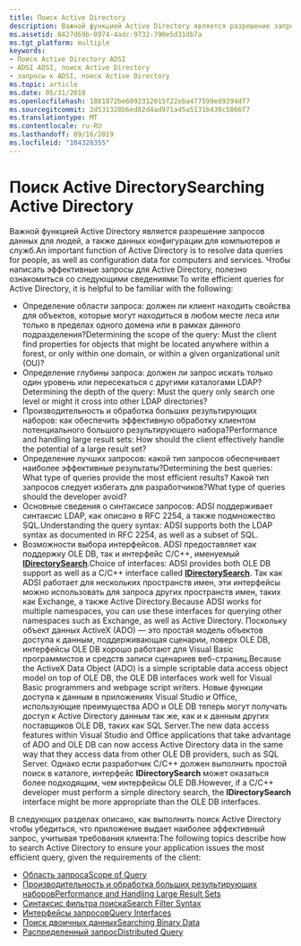```yaml
---
title: Поиск Active Directory
description: Важной функцией Active Directory является разрешение запросов данных для людей, а также данных конфигурации для компьютеров и служб.
ms.assetid: 8427d69b-0974-4adc-9732-790e5d31db7a
ms.tgt_platform: multiple
keywords:
- Поиск Active Directory ADSI
- ADSI ADSI, поиск Active Directory
- запросы к ADSI, поиск Active Directory
ms.topic: article
ms.date: 05/31/2018
ms.openlocfilehash: 1881872be6092312015f22eba477599ed9394df7
ms.sourcegitcommit: 2d531328b6ed82d4ad971a45a5131b430c5866f7
ms.translationtype: MT
ms.contentlocale: ru-RU
ms.lasthandoff: 09/16/2019
ms.locfileid: "104328355"
---
```

# <a name="searching-active-directory"></a><span data-ttu-id="ca5c9-106">Поиск Active Directory</span><span class="sxs-lookup"><span data-stu-id="ca5c9-106">Searching Active Directory</span></span>

<span data-ttu-id="ca5c9-107">Важной функцией Active Directory является разрешение запросов данных для людей, а также данных конфигурации для компьютеров и служб.</span><span class="sxs-lookup"><span data-stu-id="ca5c9-107">An important function of Active Directory is to resolve data queries for people, as well as configuration data for computers and services.</span></span> <span data-ttu-id="ca5c9-108">Чтобы написать эффективные запросы для Active Directory, полезно ознакомиться со следующими сведениями:</span><span class="sxs-lookup"><span data-stu-id="ca5c9-108">To write efficient queries for Active Directory, it is helpful to be familiar with the following:</span></span>

-   <span data-ttu-id="ca5c9-109">Определение области запроса: должен ли клиент находить свойства для объектов, которые могут находиться в любом месте леса или только в пределах одного домена или в рамках данного подразделения?</span><span class="sxs-lookup"><span data-stu-id="ca5c9-109">Determining the scope of the query: Must the client find properties for objects that might be located anywhere within a forest, or only within one domain, or within a given organizational unit (OU)?</span></span>
-   <span data-ttu-id="ca5c9-110">Определение глубины запроса: должен ли запрос искать только один уровень или пересекаться с другими каталогами LDAP?</span><span class="sxs-lookup"><span data-stu-id="ca5c9-110">Determining the depth of the query: Must the query only search one level or might it cross into other LDAP directories?</span></span>
-   <span data-ttu-id="ca5c9-111">Производительность и обработка больших результирующих наборов: как обеспечить эффективную обработку клиентом потенциального большого результирующего набора?</span><span class="sxs-lookup"><span data-stu-id="ca5c9-111">Performance and handling large result sets: How should the client effectively handle the potential of a large result set?</span></span>
-   <span data-ttu-id="ca5c9-112">Определение лучших запросов: какой тип запросов обеспечивает наиболее эффективные результаты?</span><span class="sxs-lookup"><span data-stu-id="ca5c9-112">Determining the best queries: What type of queries provide the most efficient results?</span></span> <span data-ttu-id="ca5c9-113">Какой тип запросов следует избегать для разработчиков?</span><span class="sxs-lookup"><span data-stu-id="ca5c9-113">What type of queries should the developer avoid?</span></span>
-   <span data-ttu-id="ca5c9-114">Основные сведения о синтаксисе запросов: ADSI поддерживает синтаксис LDAP, как описано в RFC 2254, а также подмножество SQL.</span><span class="sxs-lookup"><span data-stu-id="ca5c9-114">Understanding the query syntax: ADSI supports both the LDAP syntax as documented in RFC 2254, as well as a subset of SQL.</span></span>
-   <span data-ttu-id="ca5c9-115">Возможности выбора интерфейсов. ADSI предоставляет как поддержку OLE DB, так и интерфейс C/C++, именуемый [**IDirectorySearch**](/windows/desktop/api/Iads/nn-iads-idirectorysearch).</span><span class="sxs-lookup"><span data-stu-id="ca5c9-115">Choice of interfaces: ADSI provides both OLE DB support as well as a C/C++ interface called [**IDirectorySearch**](/windows/desktop/api/Iads/nn-iads-idirectorysearch).</span></span> <span data-ttu-id="ca5c9-116">Так как ADSI работает для нескольких пространств имен, эти интерфейсы можно использовать для запроса других пространств имен, таких как Exchange, а также Active Directory.</span><span class="sxs-lookup"><span data-stu-id="ca5c9-116">Because ADSI works for multiple namespaces, you can use these interfaces for querying other namespaces such as Exchange, as well as Active Directory.</span></span> <span data-ttu-id="ca5c9-117">Поскольку объект данных ActiveX (ADO) — это простая модель объектов доступа к данным, поддерживающая сценарии, поверх OLE DB, интерфейсы OLE DB хорошо работают для Visual Basic программистов и средств записи сценариев веб-страниц.</span><span class="sxs-lookup"><span data-stu-id="ca5c9-117">Because the ActiveX Data Object (ADO) is a simple scriptable data access object model on top of OLE DB, the OLE DB interfaces work well for Visual Basic programmers and webpage script writers.</span></span> <span data-ttu-id="ca5c9-118">Новые функции доступа к данным в приложениях Visual Studio и Office, использующие преимущества ADO и OLE DB теперь могут получать доступ к Active Directory данным так же, как и к данным других поставщиков OLE DB, таких как SQL Server.</span><span class="sxs-lookup"><span data-stu-id="ca5c9-118">The new data access features within Visual Studio and Office applications that take advantage of ADO and OLE DB can now access Active Directory data in the same way that they access data from other OLE DB providers, such as SQL Server.</span></span> <span data-ttu-id="ca5c9-119">Однако если разработчик C/C++ должен выполнить простой поиск в каталоге, интерфейс **IDirectorySearch** может оказаться более подходящим, чем интерфейсы OLE DB.</span><span class="sxs-lookup"><span data-stu-id="ca5c9-119">However, if a C/C++ developer must perform a simple directory search, the **IDirectorySearch** interface might be more appropriate than the OLE DB interfaces.</span></span>

<span data-ttu-id="ca5c9-120">В следующих разделах описано, как выполнить поиск Active Directory чтобы убедиться, что приложение выдает наиболее эффективный запрос, учитывая требования клиента:</span><span class="sxs-lookup"><span data-stu-id="ca5c9-120">The following topics describe how to search Active Directory to ensure your application issues the most efficient query, given the requirements of the client:</span></span>

-   [<span data-ttu-id="ca5c9-121">Область запроса</span><span class="sxs-lookup"><span data-stu-id="ca5c9-121">Scope of Query</span></span>](scope-of-query.md)
-   [<span data-ttu-id="ca5c9-122">Производительность и обработка больших результирующих наборов</span><span class="sxs-lookup"><span data-stu-id="ca5c9-122">Performance and Handling Large Result Sets</span></span>](performance-and-handling-large-result-sets.md)
-   [<span data-ttu-id="ca5c9-123">Синтаксис фильтра поиска</span><span class="sxs-lookup"><span data-stu-id="ca5c9-123">Search Filter Syntax</span></span>](search-filter-syntax.md)
-   [<span data-ttu-id="ca5c9-124">Интерфейсы запросов</span><span class="sxs-lookup"><span data-stu-id="ca5c9-124">Query Interfaces</span></span>](query-interfaces.md)
-   [<span data-ttu-id="ca5c9-125">Поиск двоичных данных</span><span class="sxs-lookup"><span data-stu-id="ca5c9-125">Searching Binary Data</span></span>](searching-binary-data.md)
-   [<span data-ttu-id="ca5c9-126">Распределенный запрос</span><span class="sxs-lookup"><span data-stu-id="ca5c9-126">Distributed Query</span></span>](distributed-query.md)

 

 




